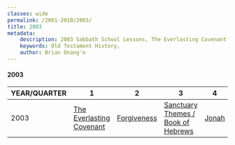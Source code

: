 ```yaml
---
classes: wide
permalink: /2001-2010/2003/
title: 2003
metadata:
    description: 2003 Sabbath School Lessons, The Everlasting Covenant, Forgiveness, Sanctuary Themes / Book of Hebrews, Jonah
    keywords: Old Testament History,
    author: Brian Onang'o
---
```


#### 2003

YEAR/QUARTER |   1  | 2| 3| 4
-------------|------------|---|--|---
2003   |  [The Everlasting Covenant](/2001-2010/2003/quarter1) | [Forgiveness](/2001-2010/2003/quarter2) | [Sanctuary Themes / Book of Hebrews](/2001-2010/2003/quarter3) | [Jonah](/2001-2010/2003/quarter4) |
 